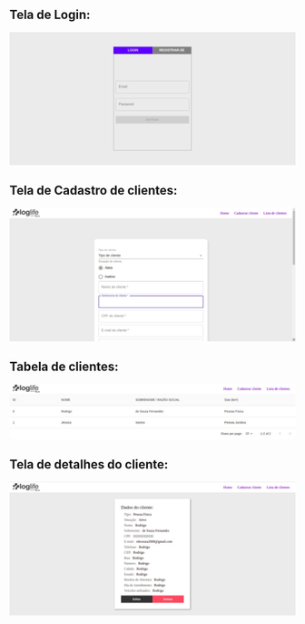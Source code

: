 ## Tela de Login:
![oi](/public/screenshots/login.jpg)
## Tela de Cadastro de clientes:
![oi](/public/screenshots/cadastro.jpeg)
## Tabela de clientes:
![oi](/public/screenshots/tabela.jpeg)
## Tela de detalhes do cliente:
![oi](/public/screenshots/detalhes.jpeg)
